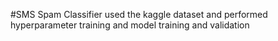 #SMS Spam Classifier used the kaggle dataset and performed hyperparameter training and model training and validation
